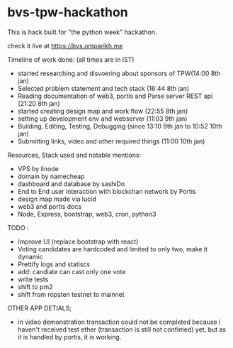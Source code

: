 # bvs-tpw-hackathon

This is hack built for "the python week" hackathon.

check it live at https://bvs.omparikh.me

Timeline of work done: (all times are in IST)

- started researching and disvoering about sponsors of TPW(14:00 8th jan)
- Selected problem statement and tech stack (16:44 8th jan)
- Reading documentation of web3, portis and Parse server REST api (21:20 8th jan)
- started creating design map and work flow (22:55 8th jan)
- setting up development env and webserver (11:03 9th jan)
- Building, Editing, Testing, Debugging (since 13:10 9th jan to 10:52 10th jan)
- Submitting links, video and other required things (11:00 10th jan)

Resources, Stack used and notable mentions:

- VPS by linode
- domain by namecheap
- dashboard and database by sashiDo
- End to End user interaction with blockchan network by Portis
- design map made via lucid
- web3 and portis docs
- Node, Express, bootstrap, web3, cron, python3

TODO :

- Improve UI (replace bootstrap with react)
- Voting candidates are hardcoded and limited to only two, make it dynamic
- Prettify logs and statiscs
- add: candiate can cast only one vote
- write tests
- shift to pm2
- shift from ropsten testnet to mainnet

OTHER APP DETIALS;

- in video demonstration transaction could not be completed because i haven't received test ether (transaction is still not confimed) yet, but as it is handled by portis, it is working.
